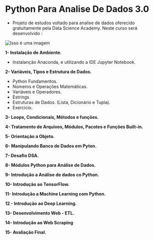 # Python Para Analise De Dados 3.0
- Projeto de estudos voltado para analise de dados oferecido gratuitamente pela Data Science Academy. Neste curso será desenvolvido :

![Isso é uma imagem](https://myoctocat.com/assets/images/base-octocat.svg)

**1- Instalação de Ambiente.**

- Instalanção Anaconda, e utilizando a IDE Jupyter Notebook.

**2- Variáveis, Tipos e Estrutura de Dados.**

- Python Fundamentos.
- Números e Operações Matemáticas.
- Variáveis e Operadores.
- Estrings
- Estruturas de Dados. (Lista, Dicionário e Tupla).
- Exercicio.

**3- Loops, Condicionais, Métodos e funções.**

**4- Tratamento de Arquivos, Módulos, Pacotes e Funções Built-in.**

**5- Orientação a Objeto.**

**6- Manipulando Banco de Dados em Pyton.**

**7-  Desafio DSA.**

**8- Módulos Python para Análise de Dados.**

**9- Introdução a Análise de dados co Python.**

**10- Introdução ao TensorFlow.**

**11- Introdução a Machine Learning com Python.**

**12 - Introdução ao Deep Learning.**

**13- Desenvolvimento Web - ETL.**

**14- Introdução ao Web Scraping**

**15- Avaliação Final.**
